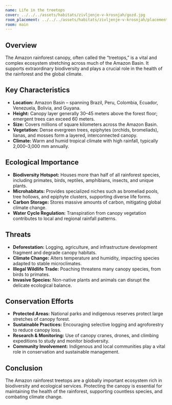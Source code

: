```yaml
---
name: Life in the treetops
cover: ../../../assets/habitats/zivljenje-v-krosnjah/gozd.jpg
room_placement: ../../../assets/habitats/zivljenje-v-krosnjah/placement.jpg
room: main
---
```

## Overview  
The Amazon rainforest canopy, often called the “treetops,” is a vital and complex ecosystem stretching across much of the Amazon Basin. It supports extraordinary biodiversity and plays a crucial role in the health of the rainforest and the global climate.

## Key Characteristics  
- **Location:** Amazon Basin – spanning Brazil, Peru, Colombia, Ecuador, Venezuela, Bolivia, and Guyana.  
- **Height:** Canopy layer generally 30–45 meters above the forest floor; emergent trees can exceed 60 meters.  
- **Size:** Covers millions of square kilometers across the Amazon Basin.  
- **Vegetation:** Dense evergreen trees, epiphytes (orchids, bromeliads), lianas, and mosses form a layered, interconnected canopy.  
- **Climate:** Warm and humid tropical climate with high rainfall, typically 2,000–3,000 mm annually.

## Ecological Importance  
- **Biodiversity Hotspot:** Houses more than half of all rainforest species, including primates, birds, reptiles, amphibians, insects, and unique plants.  
- **Microhabitats:** Provides specialized niches such as bromeliad pools, tree hollows, and epiphyte clusters, supporting diverse life forms.  
- **Carbon Storage:** Stores massive amounts of carbon, mitigating global climate change.  
- **Water Cycle Regulation:** Transpiration from canopy vegetation contributes to local and regional rainfall patterns.

## Threats  
- **Deforestation:** Logging, agriculture, and infrastructure development fragment and degrade canopy habitats.  
- **Climate Change:** Alters temperature and humidity, impacting species adapted to stable microclimates.  
- **Illegal Wildlife Trade:** Poaching threatens many canopy species, from birds to primates.  
- **Invasive Species:** Non-native plants and animals can disrupt the delicate ecological balance.

## Conservation Efforts  
- **Protected Areas:** National parks and indigenous reserves protect large stretches of canopy forest.  
- **Sustainable Practices:** Encouraging selective logging and agroforestry to reduce canopy loss.  
- **Research & Monitoring:** Use of canopy cranes, drones, and climbing expeditions to study and monitor biodiversity.  
- **Community Involvement:** Indigenous and local communities play a vital role in conservation and sustainable management.

## Conclusion  
The Amazon rainforest treetops are a globally important ecosystem rich in biodiversity and ecological services. Protecting the canopy is essential for maintaining the health of the rainforest, supporting countless species, and combating climate change.
